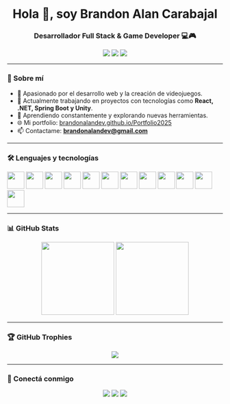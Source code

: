 <h1 align="center">Hola 👋, soy Brandon Alan Carabajal</h1>
<h3 align="center">Desarrollador Full Stack & Game Developer 💻🎮</h3>

<p align="center">
  <a href="https://www.linkedin.com/in/brandon-alan-carabajal-97b294223/"><img src="https://img.shields.io/badge/-LinkedIn-0077B5?style=flat-square&logo=Linkedin&logoColor=white" /></a>
  <a href="mailto:brandoncarabajal@gmail.com"><img src="https://img.shields.io/badge/-Email-D14836?style=flat-square&logo=Gmail&logoColor=white" /></a>
  <a href="https://brandonalandev.github.io/Portfolio2025"><img src="https://img.shields.io/badge/-Portfolio-24292E?style=flat-square&logo=GitHub&logoColor=white" /></a>
</p>

---

### 🚀 Sobre mí

- 🎯 Apasionado por el desarrollo web y la creación de videojuegos.
- 💼 Actualmente trabajando en proyectos con tecnologías como **React, .NET, Spring Boot y Unity**.
- 🧠 Aprendiendo constantemente y explorando nuevas herramientas.
- 🌐 Mi portfolio: [brandonalandev.github.io/Portfolio2025](https://brandonalandev.github.io/Portfolio2025)
- 📫 Contactame: **brandonalandev@gmail.com**

---

### 🛠️ Lenguajes y tecnologías

<p align="left">
  <img src="https://cdn.jsdelivr.net/gh/devicons/devicon/icons/csharp/csharp-original.svg" height="40"/>
  <img src="https://cdn.jsdelivr.net/gh/devicons/devicon/icons/dot-net/dot-net-original.svg" height="40"/>
  <img src="https://cdn.jsdelivr.net/gh/devicons/devicon/icons/unity/unity-original.svg" height="40"/>
  <img src="https://cdn.jsdelivr.net/gh/devicons/devicon/icons/javascript/javascript-original.svg" height="40"/>
  <img src="https://cdn.jsdelivr.net/gh/devicons/devicon/icons/react/react-original.svg" height="40"/>
  <img src="https://cdn.jsdelivr.net/gh/devicons/devicon/icons/java/java-original.svg" height="40"/>
  <img src="https://cdn.jsdelivr.net/gh/devicons/devicon/icons/spring/spring-original.svg" height="40"/>
  <img src="https://cdn.jsdelivr.net/gh/devicons/devicon/icons/php/php-original.svg" height="40"/>
  <img src="https://cdn.jsdelivr.net/gh/devicons/devicon/icons/angularjs/angularjs-original.svg" height="40"/>
  <img src="https://cdn.jsdelivr.net/gh/devicons/devicon/icons/mysql/mysql-original.svg" height="40"/>
  <img src="https://cdn.jsdelivr.net/gh/devicons/devicon/icons/sqlite/sqlite-original.svg" height="40"/>
  <img src="https://cdn.jsdelivr.net/gh/devicons/devicon/icons/github/github-original.svg" height="40"/>
</p>

---

### 📊 GitHub Stats

<p align="center">
  <img src="https://github-readme-stats.vercel.app/api?username=BrandonAlanDev&show_icons=true&theme=tokyonight" height="170"/>
  <img src="https://github-readme-stats.vercel.app/api/top-langs/?username=BrandonAlanDev&layout=compact&theme=tokyonight" height="170"/>
</p>

---

### 🏆 GitHub Trophies

<p align="center">
  <img src="https://github-profile-trophy.vercel.app/?username=BrandonAlanDev&theme=onedark&no-frame=true&row=1&column=6" />
</p>

---

### 🔗 Conectá conmigo

<p align="center">
  <a href="https://www.linkedin.com/in/brandon-alan-carabajal-97b294223/"><img src="https://img.shields.io/badge/-LinkedIn-blue?style=flat-square&logo=linkedin&logoColor=white" /></a>
  <a href="mailto:brandoncarabajal@gmail.com"><img src="https://img.shields.io/badge/-Email-red?style=flat-square&logo=gmail&logoColor=white" /></a>
  <a href="https://brandonalandev.github.io/Portfolio2025"><img src="https://img.shields.io/badge/-Portfolio-black?style=flat-square&logo=github&logoColor=white" /></a>
</p>

